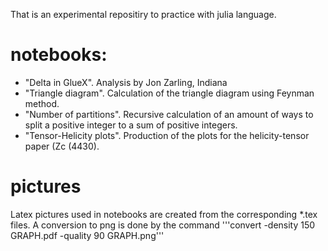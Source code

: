 That is an experimental repositiry to practice with julia language.

# notebooks:

 - "Delta in GlueX". Analysis by Jon Zarling, Indiana
 - "Triangle diagram". Calculation of the triangle diagram using Feynman method.
 - "Number of partitions". Recursive calculation of an amount of ways to split a positive integer to
 a sum of positive integers.
 - "Tensor-Helicity plots". Production of the plots for the helicity-tensor paper (Zc (4430).
 
# pictures

Latex pictures used in notebooks are created from the corresponding *.tex files.
A conversion to png is done by the command
 '''convert -density 150 GRAPH.pdf -quality 90 GRAPH.png'''
 
